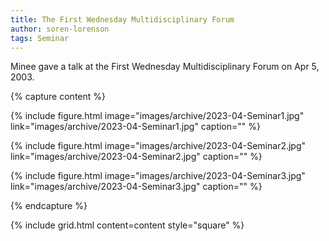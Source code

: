 ```yaml
---
title: The First Wednesday Multidisciplinary Forum
author: soren-lorenson
tags: Seminar
---
```


Minee gave a talk at the First Wednesday Multidisciplinary Forum on Apr 5, 2003.

{% capture content %}

{%
  include figure.html
  image="images/archive/2023-04-Seminar1.jpg"
  link="images/archive/2023-04-Seminar1.jpg"
  caption=""
%}

{%
  include figure.html
  image="images/archive/2023-04-Seminar2.jpg"
  link="images/archive/2023-04-Seminar2.jpg"
  caption=""
%}

{%
  include figure.html
  image="images/archive/2023-04-Seminar3.jpg"
  link="images/archive/2023-04-Seminar3.jpg"
  caption=""
%}

{% endcapture %}

{% include grid.html content=content style="square" %}
